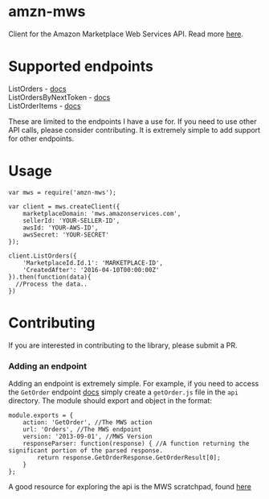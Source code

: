 # amzn-mws

Client for the Amazon Marketplace Web Services API. Read more [here](https://developer.amazonservices.com/gp/mws/index.html/184-0882359-3394128).

# Supported endpoints

ListOrders - [docs](http://docs.developer.amazonservices.com/en_US/orders-2013-09-01/Orders_ListOrders.html)  
ListOrdersByNextToken - [docs](http://docs.developer.amazonservices.com/en_US/orders-2013-09-01/Orders_ListOrdersByNextToken.html)  
ListOrderItems - [docs](http://docs.developer.amazonservices.com/en_US/orders-2013-09-01/Orders_ListOrderItems.html)  

These are limited to the endpoints I have a use for. If you need to use other API calls, please consider contributing. It is extremely simple to add support for other endpoints. 

# Usage

```
var mws = require('amzn-mws');

var client = mws.createClient({
	marketplaceDomain: 'mws.amazonservices.com',
	sellerId: 'YOUR-SELLER-ID',
	awsId: 'YOUR-AWS-ID',
	awsSecret: 'YOUR-SECRET'
});

client.ListOrders({
	'MarketplaceId.Id.1': 'MARKETPLACE-ID',
	'CreatedAfter': '2016-04-10T00:00:00Z'
}).then(function(data){
  //Process the data..
})
```

# Contributing

If you are interested in contributing to the library, please submit a PR. 

### Adding an endpoint

Adding an endpoint is extremely simple. For example, if you need to access the `GetOrder` endpoint [docs](http://docs.developer.amazonservices.com/en_US/orders-2013-09-01/Orders_GetOrder.html)
simply create a `getOrder.js` file in the `api` directory. The module should export and object in the format:

```
module.exports = {
	action: 'GetOrder', //The MWS action
	url: 'Orders', //The MWS endpoint
	version: '2013-09-01', //MWS Version
	responseParser: function(response) { //A function returning the significant portion of the parsed response.
		return response.GetOrderResponse.GetOrderResult[0];
	}
};

```

A good resource for exploring the api is the MWS scratchpad, found [here](https://mws.amazonservices.com/scratchpad/index.html)




